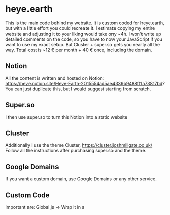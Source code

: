 # heye.earth

This is the main code behind my website. It is custom coded for heye.earth, but with a little effort you could recreate it. 
I estimate copying my entire website and adjusting it to your liking would take ony ~4h. I won't write up detailed comments on the code, so you have to now your JavaScript if you want to use my exact setup. But Cluster + super.so gets you nearly all the way.
Total cost is ~12 € per month + 40 € once, including the domain.

## Notion

All the content is written and hosted on Notion: https://heye.notion.site/Heye-Earth-2015554ad5ae4339b9488ff1a73817bd?
You can just duplicate this, but I would suggest starting from scratch.


## Super.so
I then use super.so to turn this Notion into a static website

## Cluster
Additionally I use the theme Cluster, https://cluster.joshmillgate.co.uk/
Follow all the instructions after purchasing super.so and the theme.

## Google Domains
If you want a custom domain, use Google Domains or any other service.

## Custom Code
Important are:
Global.js -> Wrap it in a <script> tag and put it in super.so > Code > Body
Global.css -> Put it in Code > CSS
Home.js -> Go to Pages and then edit the code for the Home page > Body (wrap in script)
Home.css -> Again, goes under Page > Home > CSS

## Adding your home page sites
In Home.js you will find a const called LandingPageItems. You will have to make changes to it, giving it all your page URLs, images, texts and optionally arrows that you want to display.
(There is a function later on that overwrites a few things with videos, change that too)

## Cloudinary
I use cloudinary as my CDN (for hosting images). It's very handy and powerful, one of the reasons my site loads so fast.
